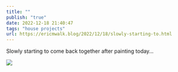```yaml
---
title: ""
publish: "true"
date: 2022-12-18 21:40:47
tags: "house projects"
url: https://ericmwalk.blog/2022/12/18/slowly-starting-to.html
---
```


Slowly starting to come back together after painting today…


![](https://ericmwalk.blog/uploads/2022/6192936654.jpg)